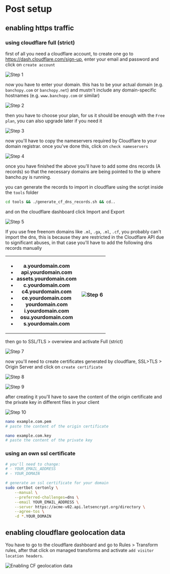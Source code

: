 # Post setup

## enabling https traffic

### using cloudflare full (strict)

first of all you need a cloudflare account, to create one go to <https://dash.cloudflare.com/sign-up>, enter your email and password and click on `create account`

![Step 1](https://github.com/kawatapw/kawata.py/blob/master/.github/images/ssl_cf_1.png)

now you have to enter your domain. this has to be your actual domain (e.g. `banchopy.com` or `banchopy.net`) and mustn't include any domain-specific hostnames (e.g. `www.banchopy.com` or similar)

![Step 2](https://github.com/kawatapw/kawata.py/blob/master/.github/images/ssl_cf_2.png)

then you have to choose your plan, for us it should be enough with the `Free plan`, you can also upgrade later if you need it

![Step 3](https://github.com/kawatapw/kawata.py/blob/master/.github/images/ssl_cf_3.png)

now you'll have to copy the nameservers required by Cloudflare to your domain registrar. once you've done this, click on `check nameservers`

![Step 4](https://github.com/kawatapw/kawata.py/blob/master/.github/images/ssl_cf_4.png)

once you have finished the above you'll have to add some dns records (A records) so that the necessary domains are being pointed to the ip where bancho.py is running.

you can generate the records to import in cloudflare using the script inside the `tools` folder

```sh
cd tools && ./generate_cf_dns_records.sh && cd..
```

and on the cloudflare dashboard click Import and Export

![Step 5](https://github.com/kawatapw/kawata.py/blob/master/.github/images/ssl_cf_5.png)

If you use free freenom domains like `.ml`, `.ga`, `.ml`, `.cf`, you probably can't import the dns, this is because they are restricted in the Cloudflare API due to significant abuses, in that case you'll have to add the following dns records manually

<table>
    <tr>
        <th>
        <ul>
            <li>a.yourdomain.com</li>
            <li>api.yourdomain.com</li>
            <li>assets.yourdomain.com</li>
            <li>c.yourdomain.com</li>
            <li>c4.yourdomain.com</li>
            <li>ce.yourdomain.com</li>
            <li>yourdomain.com</li>
            <li>i.yourdomain.com</li>
            <li>osu.yourdomain.com</li>
            <li>s.yourdomain.com</li>
        </ul>
        <th>
            <img src="https://github.com/kawatapw/kawata.py/blob/master/.github/images/ssl_cf_6.png" alt="Step 6">
        </th>
    </tr>
</table>

then go to SSL/TLS > overwiew and activate Full (strict)

![Step 7](https://github.com/kawatapw/kawata.py/blob/master/.github/images/ssl_cf_7.png)

now you'll need to create certificates generated by cloudflare, SSL>TLS > Origin Server and click on `create certificate`

![Step 8](https://github.com/kawatapw/kawata.py/blob/master/.github/images/ssl_cf_8.png)

![Step 9](https://github.com/kawatapw/kawata.py/blob/master/.github/images/ssl_cf_9.png)

after creating it you'll have to save the content of the origin certificate and the private key in different files in your client

![Step 10](https://github.com/kawatapw/kawata.py/blob/master/.github/images/ssl_cf_10.png)

```sh
nano example.com.pem
# paste the content of the origin certificate

nano example.com.key
# paste the content of the private key
```

### using an own ssl certificate

```sh
# you'll need to change:
# - YOUR_EMAIL_ADDRESS
# - YOUR_DOMAIN

# generate an ssl certificate for your domain
sudo certbot certonly \
    --manual \
    --preferred-challenges=dns \
    --email YOUR_EMAIL_ADDRESS \
    --server https://acme-v02.api.letsencrypt.org/directory \
    --agree-tos \
    -d *.YOUR_DOMAIN
```

## enabling cloudflare geolocation data

You have to go to the cloudflare dashboard and go to Rules > Transform rules, after that click on managed transforms and activate `add visitor location headers`.

![Enabling CF geolocation data](https://github.com/kawatapw/kawata.py/blob/master/.github/images/cf_geoloc.png)
